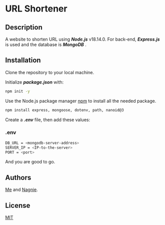 # URL Shortener

## Description

A website to shorten URL using ***Node.js*** v18.14.0. For back-end, ***Express.js*** is used and the database is ***MongoDB*** .

## Installation

Clone the repository to your local machine.

Initialize ***package.json*** with:

```bash
npm init -y
```

Use the Node.js package manager [npm](https://docs.npmjs.com/downloading-and-installing-node-js-and-npm) to install all the needed package.

```bash
npm install express, mongoose, dotenv, path, nanoid@3
```

Create a ***.env*** file, then add these values:

### .env
```bash
DB_URL = <mongodb-server-address>
SERVER_IP = <IP-to-the-server>
PORT = <port>
```

And you are good to go.

## Authors
[Me](https://github.com/Ddyln) and [Nagnie](https://github.com/nagnie).

## License

[MIT](https://choosealicense.com/licenses/mit/)